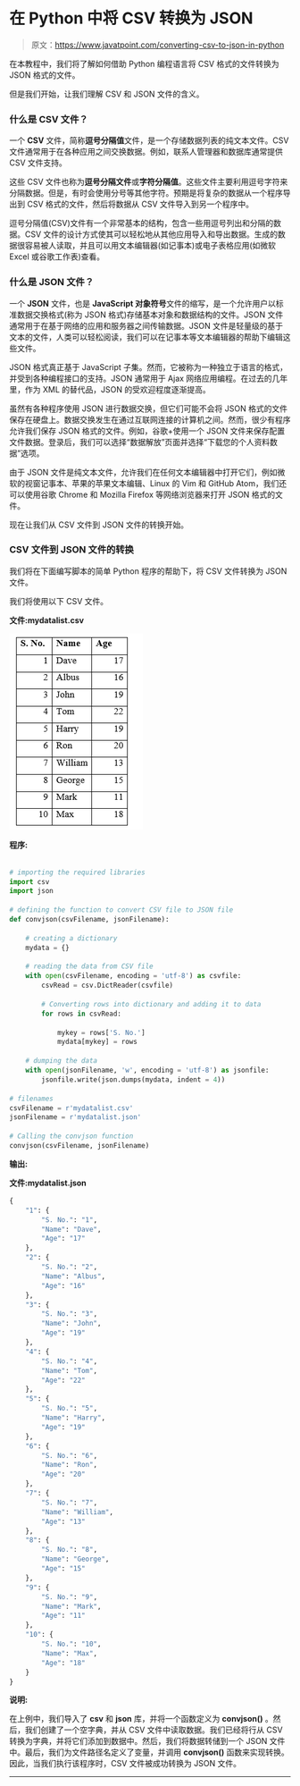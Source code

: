 # 在 Python 中将 CSV 转换为 JSON

> 原文：<https://www.javatpoint.com/converting-csv-to-json-in-python>

在本教程中，我们将了解如何借助 Python 编程语言将 CSV 格式的文件转换为 JSON 格式的文件。

但是我们开始，让我们理解 CSV 和 JSON 文件的含义。

### 什么是 CSV 文件？

一个 **CSV** 文件，简称**逗号分隔值**文件，是一个存储数据列表的纯文本文件。CSV 文件通常用于在各种应用之间交换数据。例如，联系人管理器和数据库通常提供 CSV 文件支持。

这些 CSV 文件也称为**逗号分隔文件**或**字符分隔值**。这些文件主要利用逗号字符来分隔数据。但是，有时会使用分号等其他字符。预期是将复杂的数据从一个程序导出到 CSV 格式的文件，然后将数据从 CSV 文件导入到另一个程序中。

逗号分隔值(CSV)文件有一个非常基本的结构，包含一些用逗号列出和分隔的数据。CSV 文件的设计方式使其可以轻松地从其他应用导入和导出数据。生成的数据很容易被人读取，并且可以用文本编辑器(如记事本)或电子表格应用(如微软 Excel 或谷歌工作表)查看。

### 什么是 JSON 文件？

一个 **JSON** 文件，也是 **JavaScript 对象符号**文件的缩写，是一个允许用户以标准数据交换格式(称为 JSON 格式)存储基本对象和数据结构的文件。JSON 文件通常用于在基于网络的应用和服务器之间传输数据。JSON 文件是轻量级的基于文本的文件，人类可以轻松阅读，我们可以在记事本等文本编辑器的帮助下编辑这些文件。

JSON 格式真正基于 JavaScript 子集。然而，它被称为一种独立于语言的格式，并受到各种编程接口的支持。JSON 通常用于 Ajax 网络应用编程。在过去的几年里，作为 XML 的替代品，JSON 的受欢迎程度逐渐提高。

虽然有各种程序使用 JSON 进行数据交换，但它们可能不会将 JSON 格式的文件保存在硬盘上。数据交换发生在通过互联网连接的计算机之间。然而，很少有程序允许我们保存 JSON 格式的文件。例如，谷歌+使用一个 JSON 文件来保存配置文件数据。登录后，我们可以选择“数据解放”页面并选择“下载您的个人资料数据”选项。

由于 JSON 文件是纯文本文件，允许我们在任何文本编辑器中打开它们，例如微软的视窗记事本、苹果的苹果文本编辑、Linux 的 Vim 和 GitHub Atom，我们还可以使用谷歌 Chrome 和 Mozilla Firefox 等网络浏览器来打开 JSON 格式的文件。

现在让我们从 CSV 文件到 JSON 文件的转换开始。

### CSV 文件到 JSON 文件的转换

我们将在下面编写脚本的简单 Python 程序的帮助下，将 CSV 文件转换为 JSON 文件。

我们将使用以下 CSV 文件。

**文件:mydatalist.csv**

![Converting CSV to JSON in Python](img/4b29a6967a4c2d38ffa9dfb39ae341c0.png)

**程序:**

```py

# importing the required libraries
import csv
import json

# defining the function to convert CSV file to JSON file
def convjson(csvFilename, jsonFilename):

    # creating a dictionary
    mydata = {}

    # reading the data from CSV file
    with open(csvFilename, encoding = 'utf-8') as csvfile:
        csvRead = csv.DictReader(csvfile)

        # Converting rows into dictionary and adding it to data
        for rows in csvRead:

            mykey = rows['S. No.']
            mydata[mykey] = rows

    # dumping the data
    with open(jsonFilename, 'w', encoding = 'utf-8') as jsonfile:
        jsonfile.write(json.dumps(mydata, indent = 4))

# filenames     
csvFilename = r'mydatalist.csv'
jsonFilename = r'mydatalist.json'

# Calling the convjson function
convjson(csvFilename, jsonFilename)

```

**输出:**

**文件:mydatalist.json**

```py
{
    "1": {
        "S. No.": "1",
        "Name": "Dave",
        "Age": "17"
    },
    "2": {
        "S. No.": "2",
        "Name": "Albus",
        "Age": "16"
    },
    "3": {
        "S. No.": "3",
        "Name": "John",
        "Age": "19"
    },
    "4": {
        "S. No.": "4",
        "Name": "Tom",
        "Age": "22"
    },
    "5": {
        "S. No.": "5",
        "Name": "Harry",
        "Age": "19"
    },
    "6": {
        "S. No.": "6",
        "Name": "Ron",
        "Age": "20"
    },
    "7": {
        "S. No.": "7",
        "Name": "William",
        "Age": "13"
    },
    "8": {
        "S. No.": "8",
        "Name": "George",
        "Age": "15"
    },
    "9": {
        "S. No.": "9",
        "Name": "Mark",
        "Age": "11"
    },
    "10": {
        "S. No.": "10",
        "Name": "Max",
        "Age": "18"
    }
}

```

**说明:**

在上例中，我们导入了 **csv** 和 **json** 库，并将一个函数定义为 **convjson()** 。然后，我们创建了一个空字典，并从 CSV 文件中读取数据。我们已经将行从 CSV 转换为字典，并将它们添加到数据中。然后，我们将数据转储到一个 JSON 文件中。最后，我们为文件路径名定义了变量，并调用 **convjson()** 函数来实现转换。因此，当我们执行该程序时，CSV 文件被成功转换为 JSON 文件。

* * *